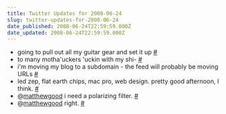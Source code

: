 ```yaml
---
title: Twitter Updates for 2008-06-24
slug: twitter-updates-for-2008-06-24
date_published: 2008-06-24T22:59:59.000Z
date_updated: 2008-06-24T22:59:59.000Z
---
```


- going to pull out all my guitar gear and set it up [#](http://twitter.com/joelgoodman/statuses/842108770)
- to many motha'uckers 'uckin with my shi- [#](http://twitter.com/joelgoodman/statuses/842467223)
- i'm moving my blog to a subdomain - the feed will probably be moving URLs [#](http://twitter.com/joelgoodman/statuses/842540891)
- led zep, flat earth chips, mac pro, web design. pretty good afternoon, I think. [#](http://twitter.com/joelgoodman/statuses/842650993)
- @[matthewgood](http://twitter.com/matthewgood) i need a polarizing filter. [#](http://twitter.com/joelgoodman/statuses/842689878)
- @[matthewgood](http://twitter.com/matthewgood) right. [#](http://twitter.com/joelgoodman/statuses/842712236)
